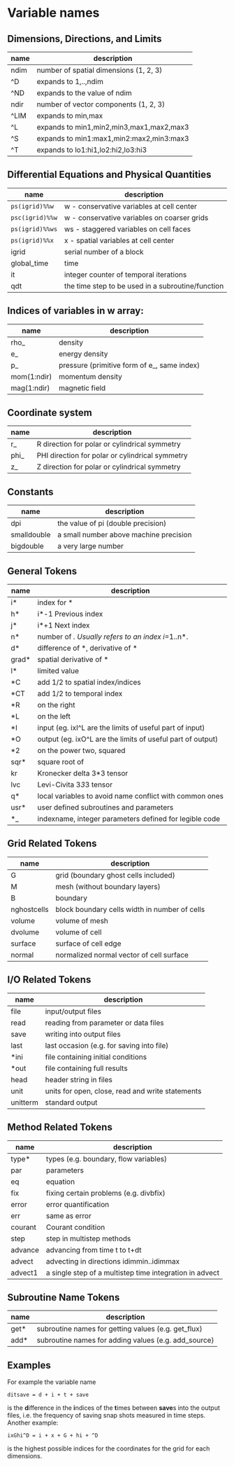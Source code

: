# Variable names

## Dimensions, Directions, and Limits

name | description
---|---
ndim	| number of spatial dimensions (1, 2, 3)
^D	| expands to 1,..,ndim
^ND	| expands to the value of ndim
ndir	| number of vector components (1, 2, 3)
^LIM	| expands to min,max
^L	| expands to min1,min2,min3,max1,max2,max3
^S	| expands to min1:max1,min2:max2,min3:max3
^T  | expands to lo1:hi1,lo2:hi2,lo3:hi3

## Differential Equations and Physical Quantities

name | description
---|---
`ps(igrid)%%w`    |	w - conservative variables at cell center
`psc(igrid)%%w` |	w - conservative variables on coarser grids
`ps(igrid)%%ws`    |	ws - staggered variables on cell faces
`ps(igrid)%%x`    |	x - spatial variables at cell center
igrid | serial number of a block
global_time	| time
it | integer counter of temporal iterations
qdt | the time step to be used in a subroutine/function

## Indices of variables in w array:

name | description
---|---
rho_	| density
e_ | energy density
p_ | pressure (primitive form of e_, same index)
mom(1:ndir) | momentum density
mag(1:ndir)	| magnetic field

## Coordinate system

name | description
---|---
r_	| R   direction for polar or cylindrical symmetry
phi_    | PHI direction for polar or cylindrical symmetry
z_      | Z   direction for polar or cylindrical symmetry

## Constants

name | description
---|---
dpi         | the value of pi (double precision)
smalldouble | a small number above machine precision
bigdouble   | a very large number

## General Tokens

name | description
---|---
i*	| index for *
h*	| i*-1  Previous index
j*	| i*+1  Next index
n*	| number of *. Usually refers to an index i*=1..n*.
d*	| difference of *, derivative of *
grad*   | spatial derivative of *
l*	| limited value
*C	| add 1/2 to spatial index/indices
*CT	| add 1/2 to temporal index
*R	| on the right
*L	| on the left
*I	| input  (eg. ixI^L are the limits of useful part of input)
*O	| output (eg. ixO^L are the limits of useful part of output)
*2	| on the power two, squared
sqr*	| square root of
kr	| Kronecker delta 3*3 tensor
lvc	| Levi-Civita 3*3*3 tensor
q*	| local variables to avoid name conflict with common ones
usr*    | user defined subroutines and parameters
*_	| indexname, integer parameters defined for legible code

## Grid Related Tokens

name | description
---|---
G	| grid (boundary ghost cells included)
M	| mesh (without boundary layers)
B	| boundary
nghostcells | block boundary cells width in number of cells
volume	| volume of mesh
dvolume	| volume of cell
surface	| surface of cell edge
normal	| normalized normal vector of cell surface 

## I/O Related Tokens

name | description
---|---
file	| input/output files
read    | reading from parameter or data files
save	| writing into output files
last	| last occasion (e.g. for saving into file)
*ini	| file containing initial conditions
*out	| file containing full results
head	| header string in files
unit	| units for open, close, read and write statements
unitterm| standard output

## Method Related Tokens

name | description
---|---
type*	| types (e.g. boundary, flow variables)
par	| parameters
eq	| equation
fix	| fixing certain problems (e.g. divbfix)
error	| error quantification
err	| same as error
courant	| Courant condition
step	| step in multistep methods
advance | advancing from time t to t+dt
advect  | advecting in directions idimmin..idimmax
advect1 | a single step of a multistep time integration in advect

## Subroutine Name Tokens

name | description
---|---
get*	| subroutine names for getting values (e.g. get_flux)
add*	| subroutine names for adding values  (e.g. add_source)

## Examples

For example the variable name

    ditsave = d + i + t + save

is the **d**ifference in the **i**ndices of the **t**imes between **save**s
into the output files, i.e. the frequency of saving snap shots measured in
time steps. Another example:

    ixGhi^D = i + x + G + hi + ^D

is the highest possible indices for the coordinates for the grid for each
dimensions.
